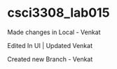 # csci3308_lab015

Made changes in Local - Venkat

Edited In UI | Updated Venkat

Created new Branch - Venkat